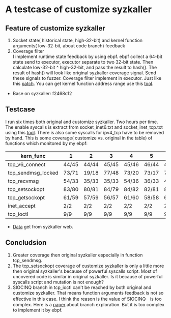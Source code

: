 # A testcase of customize syzkaller

## Feature of customize syzkaller
1. Socket state( historical state, high-32-bit) and kernel function arguments( low-32-bit, about code branch) feedback  
2. Coverage filter  
I implement runtime state feedback by using ebpf. ebpf collect a 64-bit state send to executor, executor separate to two 32-bit state. Then calculate low-32-bit ^ high-32-bit, and pass the result to hash(). The result of hash() will look like original syzkaller coverage signal. Send these signals to fuzzer. Coverage filter implement in executor. Just like this [patch](https://github.com/hardenedlinux/harbian-qa/blob/master/syz_patch/coverage_filte.patch). You can get kernel function address range use this [tool](https://github.com/hardenedlinux/harbian-qa/blob/master/syz_patch/fun2addr.go).
* Base on syzkaller: f2468c12

## Testcase
I run six times both original and customize syzkaller. Two hours per time. The enable syscalls is extract from socket_inet6.txt and socket_inet_tcp.txt using this [tool](https://github.com/hardenedlinux/harbian-qa/blob/master/syz_patch/extract_syscall_names_from_prog.py). There is also some syscalls for ipv4_tcp have to be removed by hand.
This is some coverage( customize vs. original in the table) of functions which monitored by my ebpf:  

|kern_func | 1 | 2 | 3 | 4 | 5 | 6 |  
| -------- | - | - | - | - | - | - |  
| tcp_v6_connect | 44/45 | 44/44 | 45/45 | 45/46 | 46/44 | 45/45 |  
| tcp_sendmsg_locked | 73/71 | 19/18 | 77/48 | 73/20 | 73/17 | 72/20 |  
| tcp_recvmsg | 54/33 | 35/33 | 35/33 | 54/36 | 36/33 | 48/36 |  
| tcp_setsockopt | 83/80 | 80/81 | 84/79 | 84/82 | 82/81 | 84/83 |  
| tcp_getsockopt | 61/59 | 57/59 | 56/57 | 61/60 | 58/58 | 60/58 |  
| inet_accept | 2/2 | 2/2 | 2/2 | 2/2 | 2/2 | 2/2 |  
| tcp_ioctl | 9/9 | 9/9 | 9/9 | 9/9 | 9/9 | 9/9 |  

* [Data](data.zip) get from syzkaller web.  

## Concludsion
1. Greater coverage then original syzkaller especially in function tcp_sendmsg.
2. The tcp_setsockopt coverage of customize syzkaller is only a little more then original syzkaller's because of powerful syscalls script. Most of uncovered code is similar in original syzkaller. Is it because of powerful syscalls script and mutation is not enough?
3. SIOCINQ branch in tcp_ioctl can't be reached by both original and customize syzkaller. That means function arguments feedback is not so effective in this case. I think the reason is the value of SIOCINQ　is too complex. Here is a [paper](https://lifeasageek.github.io/class/cs52700-fall16/pages/prog-assignment-1.html) about branch exploration. But it is too complex to implement it by ebpf.
